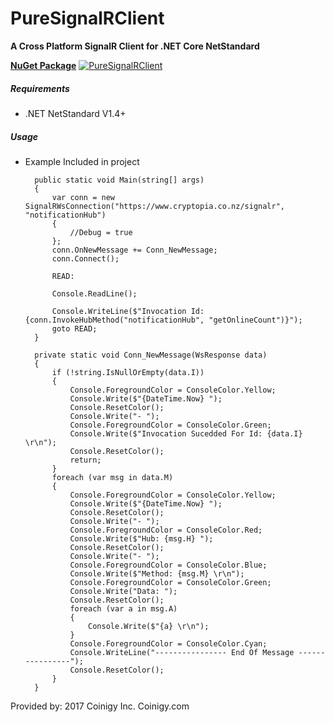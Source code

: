# PureSignalRClient
**A Cross Platform SignalR Client for .NET Core NetStandard**

**[NuGet Package](https://www.nuget.org/packages/PureSignalRClient)** [![PureSignalRClient](https://img.shields.io/nuget/v/PureSignalRClient.svg)](https://www.nuget.org/packages/PureSignalRClient/) 

##### Requirements
* .NET NetStandard V1.4+

##### Usage
* Example Included in project

        public static void Main(string[] args)
        {
            var conn = new SignalRWsConnection("https://www.cryptopia.co.nz/signalr", "notificationHub")
            {
                //Debug = true
            };
            conn.OnNewMessage += Conn_NewMessage;
            conn.Connect();

            READ:

            Console.ReadLine();

            Console.WriteLine($"Invocation Id: {conn.InvokeHubMethod("notificationHub", "getOnlineCount")}");
            goto READ;
        }

        private static void Conn_NewMessage(WsResponse data)
        {
            if (!string.IsNullOrEmpty(data.I))
            {
                Console.ForegroundColor = ConsoleColor.Yellow;
                Console.Write($"{DateTime.Now} ");
                Console.ResetColor();
                Console.Write("- ");
                Console.ForegroundColor = ConsoleColor.Green;
                Console.Write($"Invocation Sucedded For Id: {data.I} \r\n");
                Console.ResetColor();
                return;
            }
            foreach (var msg in data.M)
            {
                Console.ForegroundColor = ConsoleColor.Yellow;
                Console.Write($"{DateTime.Now} ");
                Console.ResetColor();
                Console.Write("- ");
                Console.ForegroundColor = ConsoleColor.Red;
                Console.Write($"Hub: {msg.H} ");
                Console.ResetColor();
                Console.Write("- ");
                Console.ForegroundColor = ConsoleColor.Blue;
                Console.Write($"Method: {msg.M} \r\n");
                Console.ForegroundColor = ConsoleColor.Green;
                Console.Write("Data: ");
                Console.ResetColor();
                foreach (var a in msg.A)
                {
                    Console.Write($"{a} \r\n");
                }
                Console.ForegroundColor = ConsoleColor.Cyan;
                Console.WriteLine("---------------- End Of Message ----------------");
                Console.ResetColor();
            }
        }
Provided by: 2017 Coinigy Inc. Coinigy.com
